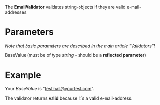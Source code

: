 The **EmailValidator** validates string-objects if they are valid e-mail-addresses.

# Parameters
_Note that basic parameters are described in the main article "Validators"!_

BaseValue (must be of type _string_ - should be a **reflected parameter**)


# Example
Your _BaseValue_ is "testmail@yourtest.com".

The validator returns **valid** because it´s a valid e-mail-address.